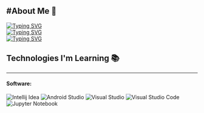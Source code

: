 #About Me :wave:
---
[![Typing SVG](https://readme-typing-svg.demolab.com?font=Moon+Dance&size=30&duration=1000&pause=1000&width=435&height=80&lines=Nice-to-meet-you+%2C+I+am+Caiwen+)](https://git.io/typing-svg)
<br/>
[![Typing SVG](https://readme-typing-svg.demolab.com?font=Moon+Dance&size=30&pause=1000&width=435&height=80&lines=%E2%9D%A5+Everything+in+life+is+temporary)](https://git.io/typing-svg)
<br />
[![Typing SVG](https://readme-typing-svg.demolab.com?font=Moon+Dance&size=30&pause=1000&center=true&width=435&height=80&lines=Everyone+is+born+different+%E2%98%99)](https://git.io/typing-svg)




<!-- #🎶

&nbsp;<div align="center">
  [![Spotify](https://novatorem.vercel.app/api/spotify?background_color=0d1117&border_color=ffffff)](https://open.spotify.com/user/22psm4aeimvpcpjflgehpsrwi?si=6b7dd50fe2d64f23) -->
  
  

  
<!-- </div> -->

<!-- # 💜 -->
## Technologies I'm Learning :books:
---
#### Software: 
![Intellij Idea](https://img.shields.io/badge/-Intellij%20Idea-000000?logo=Intellij%20Idea&logoColor=white&style=plastic)
![Android Studio](https://img.shields.io/badge/-Android%20Studio-7F52FF?logo=Android%20Studio&logoColor=white&style=plastic)
![Visual Studio](https://img.shields.io/badge/-Visual%20Studio-5C2D91?logo=Visual%20Studio&logoColor=white&style=plastic)
![Visual Studio Code](https://img.shields.io/badge/-Visual%20Studio%20Code-007ACC?logo=Visual%20Studio%20Code&logoColor=white&style=plastic)
![Jupyter Notebook](https://img.shields.io/badge/-Jupyter-F37626?logo=Jupyter&logoColor=white&style=plastic)

<!-- ![](https://img.shields.io/badge/-Python-3776AB?logo=python&logoColor=white&style=plastic)
![](https://img.shields.io/badge/-C++-00599C?logo=C%2B%2B&logoColor=white&style=plastic)
![](https://img.shields.io/badge/-OpenGL-5586A4?logo=OpenGL&logoColor=white&style=plastic)

![](https://img.shields.io/badge/-HTML5-E34F26?logo=HTML5&logoColor=white&style=plastic)
![](https://img.shields.io/badge/-CSS-1572B6?logo=CSS3&logoColor=white&style=plastic)
![](https://img.shields.io/badge/-JavaScript-F7DF1E?logo=JavaScript&logoColor=white&style=plastic)
![](https://img.shields.io/badge/-JQuery-0769AD?logo=Jquery&logoColor=white&style=plastic)
![](https://img.shields.io/badge/Node.js-339933?logo=Node.js&logoColor=white&style=plastic)
![](https://img.shields.io/badge/NPM%20EJS-CB3837?logo=npm&logoColor=white&style=plastic)

![](https://img.shields.io/badge/-Linux-FCC624?logo=Linux&logoColor=white&style=plastic)
![](https://img.shields.io/badge/-Kotlin-7F52FF?logo=Kotlin&logoColor=white&style=plastic)

![](https://img.shields.io/badge/-Google%20Colab-F9AB00?logo=Google%20Colab&logoColor=white&style=plastic) -->




<!-- ![](https://img.shields.io/badge/-Hyper-000000?logo=Hyper&logoColor=white&style=plastic)
![](https://img.shields.io/badge/-Git-F05032?logo=Git&logoColor=white&style=plastic)
![](https://img.shields.io/badge/-Github-181717?logo=GitHub&logoColor=white&style=plastic)
![](https://img.shields.io/badge/-PostMan-FF6C37?logo=Postman&logoColor=white&style=plastic)

![](https://img.shields.io/badge/-MongoDB-47A24B?logo=MongoDB&logoColor=white&style=plastic)
![](https://img.shields.io/badge/-SQLite-003B57?logo=SQLite&logoColor=white&style=plastic)

![](https://img.shields.io/badge/-Figma-F24E1E?logo=Figma&logoColor=white&style=plastic) -->


<!-- ---

# 💞


--- -->

